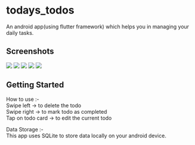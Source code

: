 # todays_todos

An android app(using flutter framework) which helps you in managing your daily tasks.

## Screenshots
![](screenshots/notask.png)
![](screenshots/addtodo.png)
![](screenshots/delete.png)
![](screenshots/completed.png)
![](screenshots/drawer.png)
## Getting Started

How to use :-<br />
Swipe left -> to delete the todo<br />
Swipe right -> to mark todo as completed<br />
Tap on todo card -> to edit the current todo<br /> 

Data Storage :-<br />
This app uses SQLite to store data locally on your android device.

